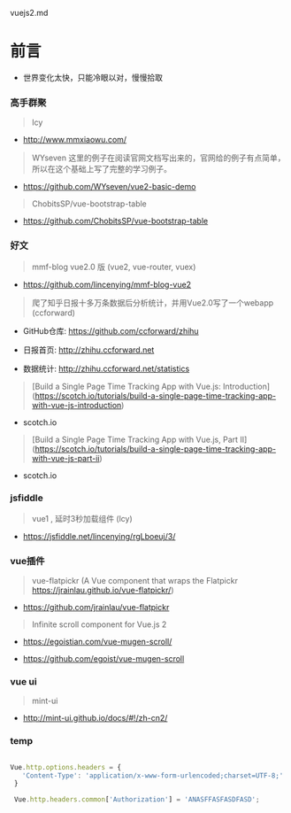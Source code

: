vuejs2.md


# 前言 #

- 世界变化太快，只能冷眼以对，慢慢拾取 

### 高手群聚

> lcy

- http://www.mmxiaowu.com/


> WYseven 这里的例子在阅读官网文档写出来的，官网给的例子有点简单，所以在这个基础上写了完整的学习例子。

- https://github.com/WYseven/vue2-basic-demo

> ChobitsSP/vue-bootstrap-table

- https://github.com/ChobitsSP/vue-bootstrap-table

### 好文

> mmf-blog vue2.0 版 (vue2, vue-router, vuex)

- https://github.com/lincenying/mmf-blog-vue2


> 爬了知乎日报十多万条数据后分析统计，并用Vue2.0写了一个webapp (ccforward)

- GitHub仓库: https://github.com/ccforward/zhihu

- 日报首页: http://zhihu.ccforward.net

- 数据统计: http://zhihu.ccforward.net/statistics

> [Build a Single Page Time Tracking App with Vue.js: Introduction] (https://scotch.io/tutorials/build-a-single-page-time-tracking-app-with-vue-js-introduction)

- scotch.io

> [Build a Single Page Time Tracking App with Vue.js, Part II] (https://scotch.io/tutorials/build-a-single-page-time-tracking-app-with-vue-js-part-ii)

- scotch.io

### jsfiddle

> vue1 , 延时3秒加载组件 (lcy)

- https://jsfiddle.net/lincenying/rgLboeuj/3/


### vue插件

> vue-flatpickr (A Vue component that wraps the Flatpickr https://jrainlau.github.io/vue-flatpickr/)

- https://github.com/jrainlau/vue-flatpickr

> Infinite scroll component for Vue.js 2 

- https://egoistian.com/vue-mugen-scroll/

- https://github.com/egoist/vue-mugen-scroll

### vue ui

> mint-ui

- http://mint-ui.github.io/docs/#!/zh-cn2/  




### temp

```js

Vue.http.options.headers = {
   'Content-Type': 'application/x-www-form-urlencoded;charset=UTF-8;'
 }

 Vue.http.headers.common['Authorization'] = 'ANASFFASFASDFASD';

 ```
